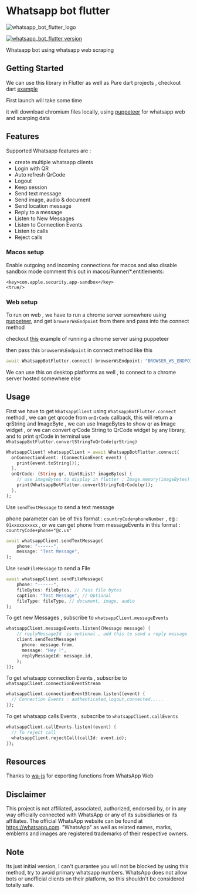 # Whatsapp bot flutter

![whatsapp_bot_flutter_logo](https://user-images.githubusercontent.com/59526499/197252923-6c5a1122-91d7-43ea-9283-1cf9d65820fd.png)

[![whatsapp_bot_flutter version](https://img.shields.io/pub/v/whatsapp_bot_flutter?label=whatsapp_bot_flutter)](https://pub.dev/packages/whatsapp_bot_flutter)

Whatsapp bot using whatsapp web scraping

## Getting Started

We can use this library in Flutter as well as Pure dart projects , checkout dart [example](https://github.com/rohitsangwan01/whatsapp_bot_flutter/blob/main/example_dart/main.dart)

First launch will take some time

it will download chromium files locally, using [puppeteer](https://pub.dev/packages/puppeteer) for whatsapp web and scarping data

## Features

Supported Whatsapp features are :

- create multiple whatsapp clients
- Login with QR
- Auto refresh QrCode
- Logout
- Keep session
- Send text message
- Send image, audio & document
- Send location message
- Reply to a message
- Listen to New Messages
- Listen to Connection Events
- Listen to calls
- Reject calls

### Macos setup

Enable outgoing and incoming connections for macos
and also disable sandbox mode comment this out in macos/Runner/\*.entitlements:

```
<key>com.apple.security.app-sandbox</key>
<true/>
```

### Web setup

To run on web , we have to run a chrome server somewhere using [puppeteer](https://pub.dev/packages/puppeteer), and get `browserWsEndpoint` from there and pass into the connect method

checkout [this](https://github.com/rohitsangwan01/whatsapp_bot_flutter/blob/main/example/puppeteer_server/main.dart) example of running a chrome server using puppeteer

then pass this `browserWsEndpoint` in connect method like this

```dart
await WhatsappBotFlutter.connect( browserWsEndpoint: "BROWSER_WS_ENDPOINT_URL",);
```

We can use this on desktop platforms as well , to connect to a chrome server hosted somewhere else

## Usage

First we have to get `WhatsappClient` using `WhatsappBotFlutter.connect` method , we can get qrcode from `onQrCode` callback, this will return a qrString and ImageByte , we can use ImageBytes to show qr as Image widget , or we can convert qrCode String to QrCode widget by any library,
and to print qrCode in terminal use `WhatsappBotFlutter.convertStringToQrCode(qrString)`

```dart
WhatsappClient? whatsappClient = await WhatsappBotFlutter.connect(
  onConnectionEvent: (ConnectionEvent event) {
    print(event.toString());
  },
  onQrCode: (String qr, Uint8List? imageBytes) {
    // use imageBytes to display in flutter : Image.memory(imageBytes)
    print(WhatsappBotFlutter.convertStringToQrCode(qr));
  },
);
```

Use `sendTextMessage` to send a text message

phone parameter can be of this format : `countryCode+phoneNumber` , eg : `91xxxxxxxxxx` , or we can get phone from messageEvents in this format : `countryCode+phone+"@c.us"`

```dart
await whatsappClient.sendTextMessage(
    phone: "------",
    message: "Test Message",
);
```

Use `sendFileMessage` to send a File

```dart
await whatsappClient.sendFileMessage(
    phone: "------",
    fileBytes: fileBytes, // Pass file bytes
    caption: "Test Message", // Optional
    fileType: fileType, // document, image, audio
);
```

To get new Messages , subscribe to `whatsappClient.messageEvents`

```dart
whatsappClient.messageEvents.listen((Message message) {
    // replyMessageId  is optional , add this to send a reply message
    client.sendTextMessage(
      phone: message.from,
      message: "Hey !",
      replyMessageId: message.id,
    );
});
```

To get whatsapp connection Events , subscribe to `whatsappClient.connectionEventStream`

```dart
whatsappClient.connectionEventStream.listen((event) {
  // Connection Events : authenticated,logout,connected.....
});
```

To get whatsapp calls Events , subscribe to `whatsappClient.callEvents`

```dart
whatsappClient.callEvents.listen((event) {
  // To reject call
  whatsappClient.rejectCall(callId: event.id);
});
```

## Resources

Thanks to [wa-js](https://github.com/wppconnect-team/wa-js) for exporting functions from WhatsApp Web

## Disclaimer

This project is not affiliated, associated, authorized, endorsed by, or in any way officially connected with WhatsApp or any of its subsidiaries or its affiliates. The official WhatsApp website can be found at https://whatsapp.com. "WhatsApp" as well as related names, marks, emblems and images are registered trademarks of their respective owners.

## Note

Its just initial version, I can't guarantee you will not be blocked by using this method, try to avoid primary whatsapp numbers. WhatsApp does not allow bots or unofficial clients on their platform, so this shouldn't be considered totally safe.
